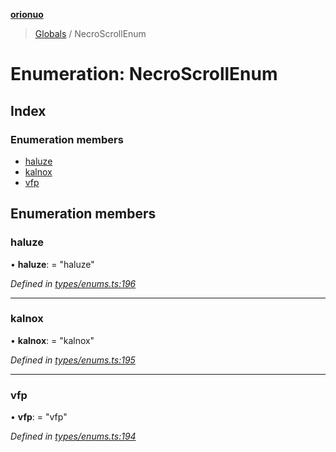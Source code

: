 **[orionuo](../README.md)**

> [Globals](../globals.md) / NecroScrollEnum

# Enumeration: NecroScrollEnum

## Index

### Enumeration members

* [haluze](necroscrollenum.md#haluze)
* [kalnox](necroscrollenum.md#kalnox)
* [vfp](necroscrollenum.md#vfp)

## Enumeration members

### haluze

•  **haluze**:  = "haluze"

*Defined in [types/enums.ts:196](https://github.com/msviha/orionuo/blob/692d718/src/types/enums.ts#L196)*

___

### kalnox

•  **kalnox**:  = "kalnox"

*Defined in [types/enums.ts:195](https://github.com/msviha/orionuo/blob/692d718/src/types/enums.ts#L195)*

___

### vfp

•  **vfp**:  = "vfp"

*Defined in [types/enums.ts:194](https://github.com/msviha/orionuo/blob/692d718/src/types/enums.ts#L194)*
